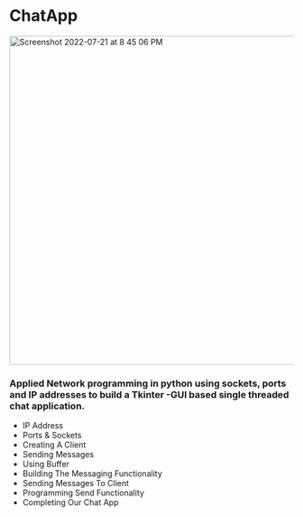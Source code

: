 # ChatApp
<img width="582" alt="Screenshot 2022-07-21 at 8 45 06 PM" src="https://user-images.githubusercontent.com/107430204/180250629-dcf7008f-58f5-4960-b4f2-dff9199950ed.png">

### Applied Network programming in python using sockets, ports and IP addresses to build a Tkinter -GUI based single threaded chat application.

* IP Address
* Ports & Sockets
* Creating A Client
* Sending Messages
* Using Buffer
* Building The Messaging Functionality
* Sending Messages To Client
* Programming Send Functionality
* Completing Our Chat App
